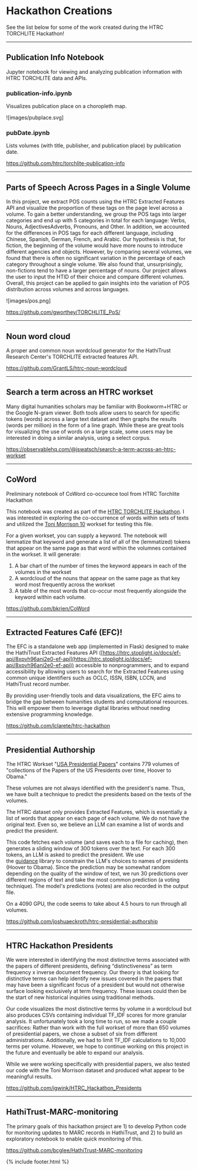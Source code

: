 # Hackathon Creations
See the list below for some of the work created during the HTRC TORCHLITE Hackathon!

---

## Publication Info Notebook
Jupyter notebook for viewing and analyzing publication information with HTRC TORCHLITE data and APIs.

### publication-info.ipynb
Visualizes publication place on a choropleth map.

![images/pubplace.svg]

### pubDate.ipynb
Lists volumes (with title, publisher, and publication place) by publication date.

<https://github.com/htrc/torchlite-publication-info>

--- 

## Parts of Speech Across Pages in a Single Volume
In this project, we extract POS counts using the HTRC Extracted Features API and visualize the proportion of these tags on the page level across a volume. To gain a better understanding, we group the POS tags into larger categories and end up with 5 categories in total for each language: Verbs, Nouns, AdjectivesAdverbs, Pronouns, and Other. In addition, we accounted for the differences in POS tags for each different language, including Chinese, Spanish, German, French, and Arabic. Our hypothesis is that, for fiction, the beginning of the volume would have more nouns to introduce different agencies and objects. However, by comparing several volumes, we found that there is often no significant variation in the percentage of each category throughout a single volume. We also found that, unsurprisingly, non-fictions tend to have a larger percentage of nouns. Our project allows the user to input the HTID of their choice and compare different volumes. Overall, this project can be applied to gain insights into the variation of POS distribution across volumes and across languages.

![images/pos.png]

<https://github.com/gworthey/TORCHLITE_PoS/>

---

## Noun word cloud

A proper and common noun wordcloud generator for the HathiTrust Research Center's TORCHLITE extracted features API.

<https://github.com/GrantLS/htrc-noun-wordcloud>

---
## Search a term across an HTRC workset

Many digital humanities scholars may be familiar with Bookworm+HTRC or the Google N-gram viewer. Both tools allow users to search for specific tokens (words) across a large text dataset and then graphs the results (words per million) in the form of a line graph. While these are great tools for visualizing the use of words on a large scale, some users may be interested in doing a similar analysis, using a select corpus.

<https://observablehq.com/@jswatsch/search-a-term-across-an-htrc-workset>

---
## CoWord

Preliminary notebook of CoWord co-occurece tool from HTRC Torchlite Hackathon

This notebook was created as part of the [HTRC TORCHLITE Hackathon](https://htrc.github.io/torchlite-hackathon/cfp.html). I was interested in exploring the co-occurrence of words within sets of texts and utilized the [Toni Morrison 10](https://analytics.dev.htrc.indiana.edu/publicworksets/43febde8-025f-49c9-aeec-7358ea788f3f) workset for testing this file.

For a given workset, you can supply a keyword. The notebook will lemmatize that keyword and generate a list of all of the (lemmatized) tokens that appear on the same page as that word within the volumnes contained in the workset. It will generate:

1.  A bar chart of the number of times the keyword appears in each of the volumes in the workset
2.  A wordcloud of the nouns that appear on the same page as that key word most frequently across the workset
3.  A table of the most words that co-occur most frequently alongside the keyword within each volume.

<https://github.com/bkrien/CoWord>

---

## Extracted Features Café (EFC)!

The EFC is a standalone web app (implemented in Flask) designed to make the HathiTrust Extracted Features API ([https://htrc.stoplight.io/docs/ef-api/8xpvh96ani2e0-ef-api](https://htrc.stoplight.io/docs/ef-api/8xpvh96ani2e0-ef-api)) accessible to nonprogrammers, and to expand accessibility by allowing users to search for the Extracted Features using common unique identifiers such as OCLC, ISSN, ISBN, LCCN, and HathiTrust record number.

By providing user-friendly tools and data visualizations, the EFC aims to bridge the gap between humanities students and computational resources. This will empower them to leverage digital libraries without needing extensive programming knowledge.

<https://github.com/lclarete/htrc-hackathon>

---
## Presidential Authorship

The HTRC Workset "[USA Presidential Papers](https://htrc.github.io/torchlite-handbook/worksets.html)" contains 779 volumes of "collections of the Papers of the US Presidents over time, Hoover to Obama."

These volumes are not always identified with the president's name. Thus, we have built a technique to predict the presidents based on the texts of the volumes.

The HTRC dataset only provides Extracted Features, which is essentially a list of words that appear on each page of each volume. We do not have the original text. Even so, we believe an LLM can examine a list of words and predict the president.

This code fetches each volume (and saves each to a file for caching), then generates a sliding window of 300 tokens over the text. For each 300 tokens, an LLM is asked to predict the president. We use the [guidance](https://github.com/guidance-ai/guidance) library to constrain the LLM's choices to names of presidents (Hoover to Obama). Since the prediction may be somewhat random depending on the quality of the window of text, we run 30 predictions over different regions of text and take the most common prediction (a voting technique). The model's predictions (votes) are also recorded in the output file.

On a 4090 GPU, the code seems to take about 4.5 hours to run through all volumes.

<https://github.com/joshuaeckroth/htrc-presidential-authorship>

---

## HTRC Hackathon Presidents

We were interested in identifying the most distinctive terms associated with the papers of different presidents, defining “distinctiveness” as term frequency x inverse document frequency. Our theory is that looking for distinctive terms can help identify new issues covered in the papers that may have been a significant focus of a president but would not otherwise surface looking exclusively at term frequency. These issues could then be the start of new historical inquiries using traditional methods.

Our code visualizes the most distinctive terms by volume in a wordcloud but also produces CSVs containing individual TF_IDF scores for more granular analysis. It unfortunately took a long time to run, so we made a couple sacrifices: Rather than work with the full workset of more than 650 volumes of presidential papers, we chose a subset of six from different administrations. Additionally, we had to limit TF_IDF calculations to 10,000 terms per volume. However, we hope to continue working on this project in the future and eventually be able to expand our analysis.

While we were working specifically with presidential papers, we also tested our code with the Toni Morrison dataset and produced what appear to be meaningful results.

<https://github.com/igwink/HTRC_Hackathon_Presidents>

---

## HathiTrust-MARC-monitoring
The primary goals of this hackathon project are 1) to develop Python code for monitoring updates to MARC records in HathiTrust, and 2) to build an exploratory notebook to enable quick monitoring of this.

<https://github.com/bcglee/HathiTrust-MARC-monitoring>



{% include footer.html %}
